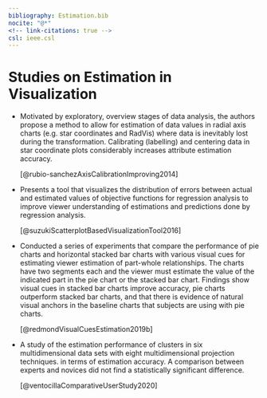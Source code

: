 ```yaml
---
bibliography: Estimation.bib
nocite: "@*"
<!-- link-citations: true -->
csl: ieee.csl
---
```


# Studies on Estimation in Visualization

* Motivated by exploratory, overview stages of data analysis, the authors propose a method to allow for estimation of data values in radial axis charts (e.g. star coordinates and RadVis) where data is inevitably lost during the transformation. Calibrating (labelling) and centering data in star coordinate plots considerably increases attribute estimation accuracy.

    [@rubio-sanchezAxisCalibrationImproving2014]

* Presents a tool that visualizes the distribution of errors between actual and estimated values of objective functions for regression analysis to improve viewer understanding of estimations and predictions done by regression analysis.

    [@suzukiScatterplotBasedVisualizationTool2016]

* Conducted a series of experiments that compare the performance of pie charts and horizontal stacked bar charts with various visual cues for estimating viewer estimation of part-whole relationships. The charts have two segments each and the viewer must estimate the value of the indicated part in the pie chart or the stacked bar chart. Findings show visual cues in stacked bar charts improve accuracy, pie charts outperform stacked bar charts, and that there is evidence of natural visual anchors in the baseline charts that subjects are using with pie charts.

    [@redmondVisualCuesEstimation2019b]

* A study of the estimation performance of clusters in six multidimensional data sets with eight multidimensional projection techniques. in terms of estimation accuracy. A comparison between experts and novices did not find a statistically significant difference.

    [@ventocillaComparativeUserStudy2020]
